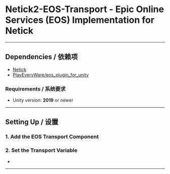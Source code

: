 # Netick2-EOS-Transport - Epic Online Services (EOS) Implementation for Netick

---

## Dependencies / 依赖项

- [Netick](https://github.com/NetickNetworking/NetickForUnity.git)
- [PlayEveryWare/eos_plugin_for_unity](https://github.com/PlayEveryWare/eos_plugin_for_unity)

### Requirements / 系统要求

- Unity version: **2019** or newer
---

## Setting Up / 设置

### 1. Add the EOS Transport Component

  
### 2. Set the Transport Variable

- 

---
